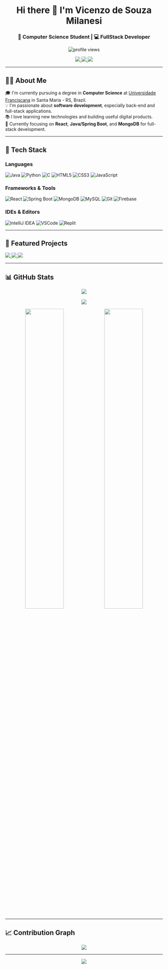 <!-- Header -->
<h1 align="center">Hi there 👋 I'm Vicenzo de Souza Milanesi</h1>
<h3 align="center">🚀 Computer Science Student | 💻 FullStack Developer</h3>
<p align="center">
  <img src="https://komarev.com/ghpvc/?username=vitfbpa&label=Visitors&color=0e75b6&style=flat" alt="profile views" />
</p>
<p align="center">
  <a href="https://x.com/victfbpa" target="_blank">
    <img src="https://img.shields.io/badge/Twitter-%231DA1F2.svg?&style=for-the-badge&logo=Twitter&logoColor=white" />
  </a>
  <a href="https://instagram.com/vicenzodsouza_" target="_blank">
    <img src="https://img.shields.io/badge/Instagram-%23E4405F.svg?&style=for-the-badge&logo=instagram&logoColor=white" />
  </a>
  <a href="mailto:vicenzo.milanesi@ufn.edu.br">
    <img src="https://img.shields.io/badge/Email-D14836?style=for-the-badge&logo=gmail&logoColor=white" />
  </a>
</p>

---

## 👨‍💻 About Me

🎓 I'm currently pursuing a degree in **Computer Science** at [Universidade Franciscana](https://www.ufn.edu.br/site/) in Santa Maria - RS, Brazil.  
💡 I'm passionate about **software development**, especially back-end and full-stack applications.  
📚 I love learning new technologies and building useful digital products.  
🎯 Currently focusing on **React**, **Java/Spring Boot**, and **MongoDB** for full-stack development.

---

## 🧰 Tech Stack

### Languages
![Java](https://img.shields.io/badge/Java-%23ED8B00.svg?style=flat-square&logo=openjdk&logoColor=white)
![Python](https://img.shields.io/badge/Python-3670A0?style=flat-square&logo=python&logoColor=ffdd54)
![C](https://img.shields.io/badge/C-%2300599C.svg?style=flat-square&logo=c&logoColor=white)
![HTML5](https://img.shields.io/badge/HTML5-%23E34F26.svg?style=flat-square&logo=html5&logoColor=white)
![CSS3](https://img.shields.io/badge/CSS3-%231572B6.svg?style=flat-square&logo=css3&logoColor=white)
![JavaScript](https://img.shields.io/badge/JavaScript-%23F7DF1E.svg?style=flat-square&logo=javascript&logoColor=black)

### Frameworks & Tools
![React](https://img.shields.io/badge/React-%2320232a.svg?style=flat-square&logo=react&logoColor=%2361DAFB)
![Spring Boot](https://img.shields.io/badge/Spring_Boot-6DB33F?style=flat-square&logo=spring-boot&logoColor=white)
![MongoDB](https://img.shields.io/badge/MongoDB-%234ea94b.svg?style=flat-square&logo=mongodb&logoColor=white)
![MySQL](https://img.shields.io/badge/MySQL-%2300f.svg?style=flat-square&logo=mysql&logoColor=white)
![Git](https://img.shields.io/badge/Git-%23F05033.svg?style=flat-square&logo=git&logoColor=white)
![Firebase](https://img.shields.io/badge/Firebase-%23039BE5.svg?style=flat-square&logo=firebase)

### IDEs & Editors
![IntelliJ IDEA](https://img.shields.io/badge/IntelliJIDEA-%23000000.svg?style=for-the-badge&logo=intellij-idea&logoColor=white)
![VSCode](https://img.shields.io/badge/VS%20Code-%23007ACC.svg?style=for-the-badge&logo=visual-studio-code&logoColor=white)
![Replit](https://img.shields.io/badge/Replit-%23000000.svg?style=for-the-badge&logo=replit&logoColor=white)

---

## 📂 Featured Projects

<p align="left">
  <a href="https://github.com/vitfbpa/EstruturaDeDados">
    <img src="https://github-readme-stats.vercel.app/api/pin/?username=vitfbpa&repo=EstruturaDeDados&theme=github_dark&border_color=7F3FBF" />
  </a>
  <a href="https://github.com/vitfbpa/vitfbpa">
    <img src="https://github-readme-stats.vercel.app/api/pin/?username=vitfbpa&repo=vitfbpa&theme=github_dark&border_color=7F3FBF" />
  </a>
  <a href="https://github.com/vitfbpa/ProjetosWeb">
    <img src="https://github-readme-stats.vercel.app/api/pin/?username=vitfbpa&repo=ProjetosWeb&theme=github_dark&border_color=7F3FBF" />
  </a>
</p>

---

## 📊 GitHub Stats

<p align="center">
  <img src="https://github-readme-streak-stats.herokuapp.com/?user=vitfbpa&theme=github-dark-blue&border=7F3FBF" />
  <br/><br/>
  <img src="https://github-profile-summary-cards.vercel.app/api/cards/profile-details?username=vitfbpa&theme=github_dark" />
</p>

<p align="center">
  <img src="https://denvercoder1-github-readme-stats.vercel.app/api?username=vitfbpa&show_icons=true&count_private=true&theme=react&border_color=7F3FBF&bg_color=0D1117&title_color=F85D7F&icon_color=F8D866" width="49.5%" />
  <img src="https://denvercoder1-github-readme-stats.vercel.app/api/top-langs/?username=vitfbpa&langs_count=8&layout=compact&theme=react&border_color=7F3FBF&bg_color=0D1117&title_color=F85D7F&icon_color=F8D866" width="49.5%" />
</p>

---

## 📈 Contribution Graph

<p align="center">
  <img src="https://github-readme-activity-graph.vercel.app/graph?username=vitfbpa&custom_title=GitHub%20Activity%20Graph&theme=react-dark&bg_color=0D1117&color=7F3FBF&line=7F3FBF&point=FFFFFF&area=true" />
</p>

---

<p align="center">
  <a href="https://github.com/vitfbpa?tab=repositories">
    <img src="https://img.shields.io/badge/-See%20My%20Repositories-0D1117?style=for-the-badge&logo=github&logoColor=white&color=7F3FBF" />
  </a>
</p>
